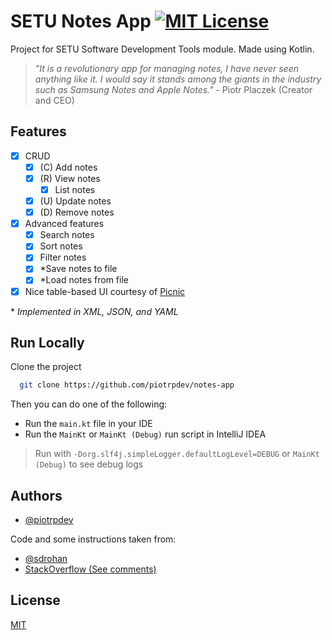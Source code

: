 # SETU Notes App [![MIT License](https://img.shields.io/badge/License-MIT-green.svg)](https://choosealicense.com/licenses/mit/)

Project for SETU Software Development Tools module. Made using Kotlin.

> _"It is a revolutionary app for managing notes, I have never seen anything like it. I would say it stands among the giants in the industry such as Samsung Notes and Apple Notes."_ - Piotr Placzek (Creator and CEO)

## Features

- [x] CRUD
    - [x] (C) Add notes
    - [x] (R) View notes
        - [x] List notes
    - [x] (U) Update notes
    - [x] (D) Remove notes
- [x] Advanced features
    - [x] Search notes
    - [x] Sort notes
    - [x] Filter notes
    - [x] *Save notes to file
    - [x] *Load notes from file
- [x] Nice table-based UI courtesy of [Picnic](https://github.com/JakeWharton/picnic)

&ast; _Implemented in XML, JSON, and YAML_

## Run Locally

Clone the project

```bash
  git clone https://github.com/piotrpdev/notes-app
```

Then you can do one of the following:

- Run the `main.kt` file in your IDE
- Run the `MainKt` or `MainKt (Debug)` run script in IntelliJ IDEA

> Run with `-Dorg.slf4j.simpleLogger.defaultLogLevel=DEBUG` or `MainKt (Debug)` to see debug logs

## Authors

- [@piotrpdev](https://www.github.com/piotrpdev)

Code and some instructions taken from:
- [@sdrohan](https://github.com/sdrohan)
- [StackOverflow (See comments)](https://stackoverflow.com/)


## License

[MIT](https://choosealicense.com/licenses/mit/)




